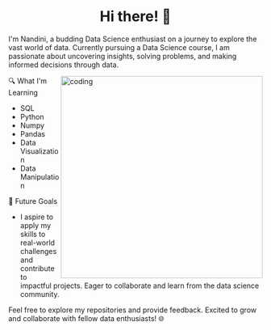 <h1 align="center">Hi there! 👋 </h1>

I'm Nandini, a budding Data Science enthusiast on a journey to explore the vast world of data. Currently pursuing a Data Science course,
I am passionate about uncovering insights, solving problems, and making informed decisions through data.

<img align="right" alt="coding" width="400" src="https://user-images.githubusercontent.com/55389276/140866485-8fb1c876-9a8f-4d6a-98dc-08c4981eaf70.gif">




🔍 What I'm Learning
- SQL
- Python
- Numpy
- Pandas
- Data Visualization
- Data Manipulation


🚀 Future Goals
- I aspire to apply my skills to real-world challenges and contribute to impactful projects. 
Eager to collaborate and learn from the data science community.


Feel free to explore my repositories and provide feedback. Excited to grow and collaborate with fellow data enthusiasts! 🌐





